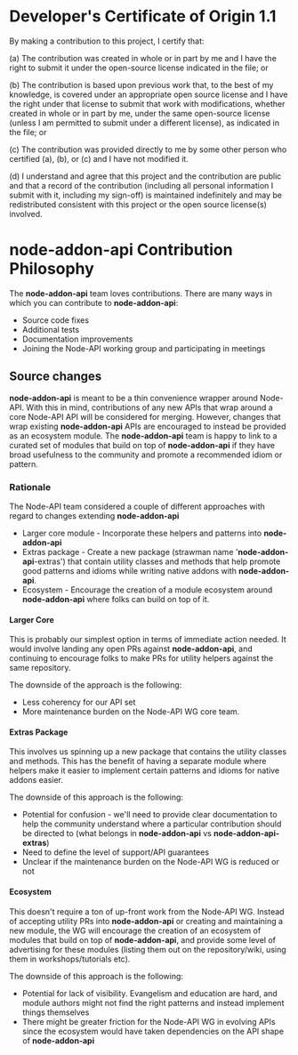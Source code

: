 
# Developer's Certificate of Origin 1.1

By making a contribution to this project, I certify that:

 (a) The contribution was created in whole or in part by me and I
     have the right to submit it under the open-source license
     indicated in the file; or

 (b) The contribution is based upon previous work that, to the best
     of my knowledge, is covered under an appropriate open source
     license and I have the right under that license to submit that
     work with modifications, whether created in whole or in part
     by me, under the same open-source license (unless I am
     permitted to submit under a different license), as indicated
     in the file; or

 (c) The contribution was provided directly to me by some other
     person who certified (a), (b), or (c) and I have not modified
     it.

 (d) I understand and agree that this project and the contribution
     are public and that a record of the contribution (including all
     personal information I submit with it, including my sign-off) is
     maintained indefinitely and may be redistributed consistent with
     this project or the open source license(s) involved.

# **node-addon-api** Contribution Philosophy

The **node-addon-api** team loves contributions. There are many ways in which you can
contribute to **node-addon-api**:
- Source code fixes
- Additional tests
- Documentation improvements
- Joining the Node-API working group and participating in meetings

## Source changes

**node-addon-api** is meant to be a thin convenience wrapper around Node-API. With this
in mind, contributions of any new APIs that wrap around a core Node-API API will
be considered for merging. However, changes that wrap existing **node-addon-api**
APIs are encouraged to instead be provided as an ecosystem module. The
**node-addon-api** team is happy to link to a curated set of modules that build on
top of **node-addon-api** if they have broad usefulness to the community and promote
a recommended idiom or pattern.

### Rationale

The Node-API team considered a couple of different approaches with regard to changes
extending **node-addon-api**
- Larger core module - Incorporate these helpers and patterns into **node-addon-api**
- Extras package - Create a new package (strawman name '**node-addon-api**-extras')
that contain utility classes and methods that help promote good patterns and
idioms while writing native addons with **node-addon-api**.
- Ecosystem - Encourage the creation of a module ecosystem around **node-addon-api**
where folks can build on top of it.

#### Larger Core
This is probably our simplest option in terms of immediate action needed. It
would involve landing any open PRs against **node-addon-api**, and continuing to
encourage folks to make PRs for utility helpers against the same repository.

The downside of the approach is the following:
- Less coherency for our API set
- More maintenance burden on the Node-API WG core team.

#### Extras Package
This involves us spinning up a new package that contains the utility classes
and methods. This has the benefit of having a separate module where helpers
make it easier to implement certain patterns and idioms for native addons
easier.

The downside of this approach is the following:
- Potential for confusion - we'll need to provide clear documentation to help the
community understand where a particular contribution should be directed to (what
belongs in **node-addon-api** vs **node-addon-api-extras**)
- Need to define the level of support/API guarantees
- Unclear if the maintenance burden on the Node-API WG is reduced or not

#### Ecosystem
This doesn't require a ton of up-front work from the Node-API WG. Instead of
accepting utility PRs into **node-addon-api** or creating and maintaining a new
module, the WG will encourage the creation of an ecosystem of modules that
build on top of **node-addon-api**, and provide some level of advertising for these
modules (listing them out on the repository/wiki, using them in workshops/tutorials
etc).

The downside of this approach is the following:
- Potential for lack of visibility. Evangelism and education are hard, and module
authors might not find the right patterns and instead implement things themselves
- There might be greater friction for the Node-API WG in evolving APIs since the
ecosystem would have taken dependencies on the API shape of **node-addon-api**

